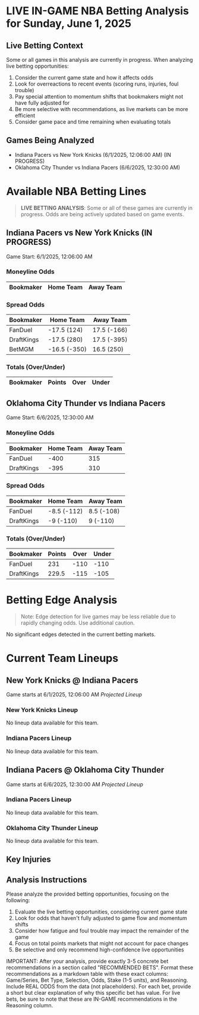 # LIVE IN-GAME NBA Betting Analysis for Sunday, June 1, 2025

## Live Betting Context

Some or all games in this analysis are currently in progress. When analyzing live betting opportunities:

1. Consider the current game state and how it affects odds
2. Look for overreactions to recent events (scoring runs, injuries, foul trouble)
3. Pay special attention to momentum shifts that bookmakers might not have fully adjusted for
4. Be more selective with recommendations, as live markets can be more efficient
5. Consider game pace and time remaining when evaluating totals

## Games Being Analyzed

- Indiana Pacers vs New York Knicks (6/1/2025, 12:06:00 AM) (IN PROGRESS)
- Oklahoma City Thunder vs Indiana Pacers (6/6/2025, 12:30:00 AM)

# Available NBA Betting Lines

> **LIVE BETTING ANALYSIS**: Some or all of these games are currently in progress. Odds are being actively updated based on game events.

## Indiana Pacers vs New York Knicks (IN PROGRESS)
Game Start: 6/1/2025, 12:06:00 AM

### Moneyline Odds
| Bookmaker | Home Team | Away Team |
|-----------|-----------|----------|

### Spread Odds
| Bookmaker | Home Team | Away Team |
|-----------|-----------|----------|
| FanDuel | -17.5 (124) | 17.5 (-166) |
| DraftKings | -17.5 (280) | 17.5 (-395) |
| BetMGM | -16.5 (-350) | 16.5 (250) |

### Totals (Over/Under)
| Bookmaker | Points | Over | Under |
|-----------|--------|------|-------|


## Oklahoma City Thunder vs Indiana Pacers
Game Start: 6/6/2025, 12:30:00 AM

### Moneyline Odds
| Bookmaker | Home Team | Away Team |
|-----------|-----------|----------|
| FanDuel | -400 | 315 |
| DraftKings | -395 | 310 |

### Spread Odds
| Bookmaker | Home Team | Away Team |
|-----------|-----------|----------|
| FanDuel | -8.5 (-112) | 8.5 (-108) |
| DraftKings | -9 (-110) | 9 (-110) |

### Totals (Over/Under)
| Bookmaker | Points | Over | Under |
|-----------|--------|------|-------|
| FanDuel | 231 | -110 | -110 |
| DraftKings | 229.5 | -115 | -105 |


# Betting Edge Analysis

> Note: Edge detection for live games may be less reliable due to rapidly changing odds. Use additional caution.

No significant edges detected in the current betting markets.

# Current Team Lineups

## New York Knicks @ Indiana Pacers
Game starts at 6/1/2025, 12:06:00 AM
*Projected Lineup*

### New York Knicks Lineup
No lineup data available for this team.

### Indiana Pacers Lineup
No lineup data available for this team.


## Indiana Pacers @ Oklahoma City Thunder
Game starts at 6/6/2025, 12:30:00 AM
*Projected Lineup*

### Indiana Pacers Lineup
No lineup data available for this team.

### Oklahoma City Thunder Lineup
No lineup data available for this team.



## Key Injuries


## Analysis Instructions

Please analyze the provided betting opportunities, focusing on the following:

1. Evaluate the live betting opportunities, considering current game state
2. Look for odds that haven't fully adjusted to game flow and momentum shifts
3. Consider how fatigue and foul trouble may impact the remainder of the game
4. Focus on total points markets that might not account for pace changes
5. Be selective and only recommend high-confidence live opportunities

IMPORTANT: After your analysis, provide exactly 3-5 concrete bet recommendations in a section called "RECOMMENDED BETS". Format these recommendations as a markdown table with these exact columns: Game/Series, Bet Type, Selection, Odds, Stake (1-5 units), and Reasoning. Include REAL ODDS from the data (not placeholders). For each bet, provide a short but clear explanation of why this specific bet has value. For live bets, be sure to note that these are IN-GAME recommendations in the Reasoning column.
